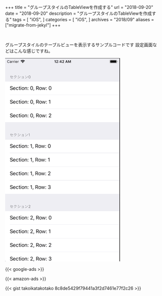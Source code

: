 +++
title = "グループスタイルのTableViewを作成する"
url = "2018-09-20"
date = "2018-09-20"
description = "グループスタイルのTableViewを作成する"
tags = [
    "iOS",
]
categories = [
    "iOS",
]
archives = "2018/09"
aliases = ["migrate-from-jekyl"]
+++

<br>

グループスタイルのテーブルビューを表示するサンプルコードです
設定画面などはこんな感じですね。

![alt](1.gif)

<!-- Google Ads -->
{{< google-ads >}}

<!-- Amazon Ads -->
{{< amazon-ads >}}

{{< gist takoikatakotako 8c8de5429f79441a3f2d7461e77f2c26 >}}
